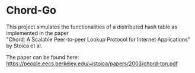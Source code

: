 # Chord-Go
This project simulates the functionalities of a distributed hash table as implemented in the paper  
"Chord: A Scalable Peer-to-peer Lookup Protocol for Internet Applications" by Stoica et al.

The paper can be found here:  
https://people.eecs.berkeley.edu/~istoica/papers/2003/chord-ton.pdf
